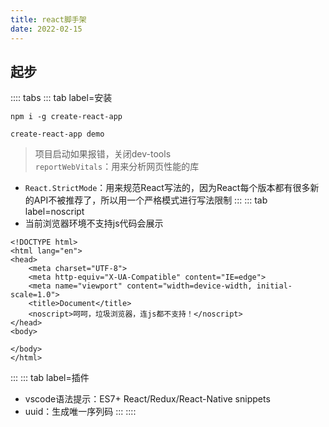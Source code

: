 ```yaml
---
title: react脚手架
date: 2022-02-15
---
```

## 起步
:::: tabs
::: tab label=安装
```shell
npm i -g create-react-app
```
```shell
create-react-app demo
```
>项目启动如果报错，关闭dev-tools  
>`reportWebVitals`：用来分析网页性能的库  
* `React.StrictMode`：用来规范React写法的，因为React每个版本都有很多新的API不被推荐了，所以用一个严格模式进行写法限制
:::
::: tab label=noscript
* 当前浏览器环境不支持js代码会展示
```html{8}
<!DOCTYPE html>
<html lang="en">
<head>
    <meta charset="UTF-8">
    <meta http-equiv="X-UA-Compatible" content="IE=edge">
    <meta name="viewport" content="width=device-width, initial-scale=1.0">
    <title>Document</title>
    <noscript>呵呵，垃圾浏览器，连js都不支持！</noscript>
</head>
<body>
    
</body>
</html>
```
:::
::: tab label=插件
* vscode语法提示：ES7+ React/Redux/React-Native snippets
* uuid：生成唯一序列码
:::
::::